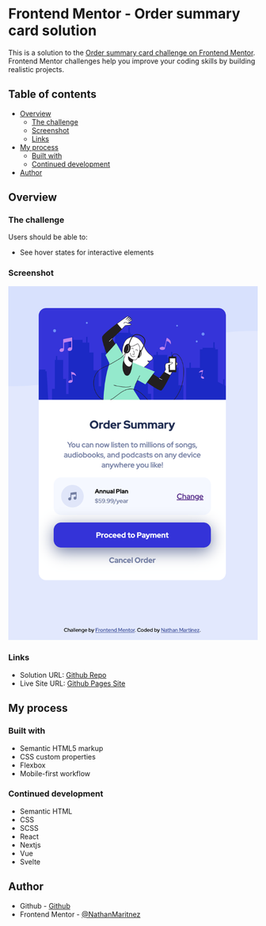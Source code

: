 # Frontend Mentor - Order summary card solution

This is a solution to the [Order summary card challenge on Frontend Mentor](https://www.frontendmentor.io/challenges/order-summary-component-QlPmajDUj). Frontend Mentor challenges help you improve your coding skills by building realistic projects.

## Table of contents

- [Overview](#overview)
  - [The challenge](#the-challenge)
  - [Screenshot](#screenshot)
  - [Links](#links)
- [My process](#my-process)
  - [Built with](#built-with)
  - [Continued development](#continued-development)
- [Author](#author)

## Overview

### The challenge

Users should be able to:

- See hover states for interactive elements

### Screenshot

![](./images/Screen%20Shot%202023-02-07%20at%2011.40.17%20AM.png)

### Links

- Solution URL: [Github Repo](https://github.com/NathanMartinez/fm-order-summary-component)
- Live Site URL: [Github Pages Site](https://your-live-site-url.com)

## My process

### Built with

- Semantic HTML5 markup
- CSS custom properties
- Flexbox
- Mobile-first workflow

### Continued development

- Semantic HTML
- CSS
- SCSS
- React
- Nextjs
- Vue
- Svelte

## Author

- Github - [Github](https://github.com/NathanMartinez/)
- Frontend Mentor - [@NathanMaritnez](https://www.frontendmentor.io/profile/NathanMaritnez)
